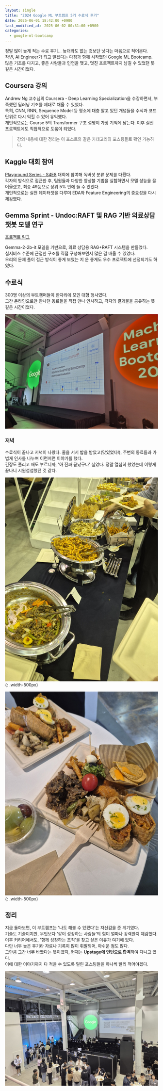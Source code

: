 ```yaml
---
layout: single
title: "2024 Google ML 부트캠프 5기 수료식 후기"
date: 2025-06-01 18:42:00 +0900
last_modified_at: 2025-06-02 00:31:00 +0900
categories:
  - google-ml-bootcamp
---
```


정말 많이 늦게 적는 수료 후기\... 늦더라도 없는 것보단 낫다는 마음으로 적어본다.  
작년, AI Engineer가 되고 말겠다는 다짐과 함께 시작했던 Google ML Bootcamp.  
많은 기초를 다지고, 좋은 사람들과 인연을 맺고, 멋진 프로젝트까지 남길 수 있었던 뜻깊은 시간이었다.

## Coursera 강의

Andrew Ng 교수님의 Coursera - Deep Learning Specialization을 수강하면서, 부족했던 딥러닝 기초를 제대로 채울 수 있었다.  
특히, CNN, RNN, Sequence Model 등 평소에 대충 알고 있던 개념들을 수식과 코드 단위로 다시 익힐 수 있어 유익했다.  
개인적으로는 Course 5의 Transformer 구조 설명이 가장 기억에 남는다. 이후 실전 프로젝트에도 직접적으로 도움이 되었다.

> 강의 내용에 대한 정리는 이 포스트와 같은 카테고리의 포스팅들로 확인 가능하다.

## Kaggle 대회 참여

[Playground Series - S4E8](https://www.kaggle.com/competitions/playground-series-s4e8) 대회에 참여해 독버섯 분류 문제를 다뤘다.  
각자의 방식으로 접근한 후, 팀원들과 다양한 앙상블 기법을 실험하면서 모델 성능을 끌어올렸고, 최종 49등으로 상위 5% 안에 들 수 있었다.  
개인적으로는 실전 데이터셋을 다루며 EDA와 Feature Engineering의 중요성을 다시 체감했다.

## Gemma Sprint - Undoc:RAFT 및 RAG 기반 의료상담 챗봇 모델 연구

[프로젝트 링크](https://jagaldol.com/projects/undoc/)

Gemma-2-2b-it 모델을 기반으로, 의료 상담용 RAG+RAFT 시스템을 만들었다.  
실서비스 수준에 근접한 구조를 직접 구성해보면서 많은 걸 배울 수 있었다.  
우리의 문제 풀이 접근 방식이 좋게 보였는 지 운 좋게도 우수 프로젝트에 선정되기도 하였다.

## 수료식

300명 이상의 부트캠퍼들이 한자리에 모인 대형 행사였다.  
그간 온라인으로만 만나던 동료들을 직접 만나 인사하고, 각자의 결과물을 공유하는 뜻깊은 시간이었다.

![사진 1](/assets/images/2025/06/01/picture1.jpeg)

### 저녁

수료식이 끝나고 저녁이 나왔다. 줄을 서서 밥을 받았고(맛있었다!), 주변의 동료들과 가볍게 인사를 나누며 이런저런 이야기를 했다.  
긴장도 풀리고 배도 부르니까, '아 진짜 끝났구나' 싶었다. 정말 열심히 했었는데 이렇게 끝나니 시원섭섭했던 것 같다.

![음식1](/assets/images/2025/06/01/dinner1.jpeg){: .width-500px}

![음식2](/assets/images/2025/06/01/dinner2.jpeg){: .width-500px}

## 정리

지금 돌아보면, 이 부트캠프는 '나도 해볼 수 있겠다'는 자신감을 준 계기였다.  
기술도 기술이지만, 무엇보다 '같이 성장하는 사람들'의 힘이 얼마나 강력한지 체감했다.  
이후 커리어에서도, '함께 성장하는 조직'을 찾고 싶은 이유가 여기에 있다.  
다만 너무 늦은 후기라 자료나 기록이 많이 휘발되어, 아쉬운 점도 많다.  
그만큼 그간 너무 바빴다는 뜻이겠지, 현재는 **Upstage에 인턴으로 합격**하여 다니고 있다.  
이에 대한 이야기까지 다 적을 수 있도록 밀린 포스팅들을 하나씩 빨리 적어야겠다.

![사진 2](/assets/images/2025/06/01/picture2.jpeg)
